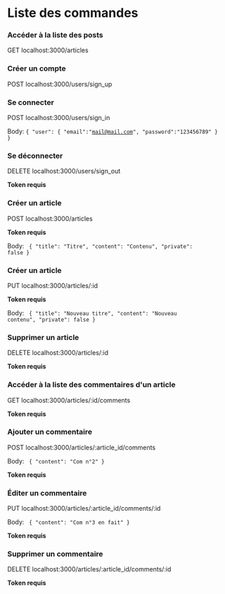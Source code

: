 # Liste des commandes

### Accéder à la liste des posts
GET
localhost:3000/articles


### Créer un compte
POST
localhost:3000/users/sign_up


### Se connecter
POST
localhost:3000/users/sign_in

Body: 
<code>{
    "user": {
        "email":"mail@mail.com",
        "password":"123456789"
    }
}</code>


### Se déconnecter
DELETE
localhost:3000/users/sign_out

**Token requis**


### Créer un article
POST
localhost:3000/articles

**Token requis**

Body: 
<code>
    {
      "title": "Titre",
      "content": "Contenu",
      "private": false
    }
</code>


### Créer un article
PUT
localhost:3000/articles/:id

**Token requis**

Body: 
<code>
    {
      "title": "Nouveau titre",
      "content": "Nouveau contenu",
      "private": false
    }
</code>


### Supprimer un article
DELETE
localhost:3000/articles/:id

**Token requis**


### Accéder à la liste des commentaires d'un article
GET
localhost:3000/articles/:id/comments

**Token requis**


### Ajouter un commentaire
POST
localhost:3000/articles/:article_id/comments

Body: 
<code>
    {
      "content": "Com n°2"
    }
</code>

**Token requis**


### Éditer un commentaire
PUT
localhost:3000/articles/:article_id/comments/:id

Body: 
<code>
    {
      "content": "Com n°3 en fait"
    }
</code>

**Token requis**


### Supprimer un commentaire
DELETE
localhost:3000/articles/:article_id/comments/:id

**Token requis**